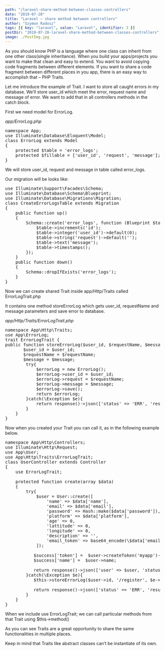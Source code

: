 ```yaml
---
path: "/laravel-share-method-between-classes-controllers"
date: "2019-07-28"
title: "Laravel – share method between controllers"
author: "Szymon Radosz"
tags: [{ key: "laravel", value: "Laravel", identifier: 3 }]
postDir: "2019-07-28-laravel-share-method-between-classes-controllers"
image: ./PostImg.jpg
---
```


<div class="blog-post__container">
<p>As you should know PHP is a language where one class can inherit from one other class(single inheritance). When you build your apps/projects you want to make that clean and easy to extend. You want to avoid copying code fragments between different elements. If you want to share a code fragment between different places in you app, there is an easy way to accomplish that – PHP Traits.</p>

<p>Let me introduce the example of Trait. I want to store all caught errors in my database. We’ll store user_id which meet the error, request name and message of error. We want to add that in all controllers methods in the catch block.</p>

<p>First we need model for ErrorLog.</p>

<span class="blog-post__file--name"><i>app/ErrorLog.php</i></span>

<pre>
namespace App;
use Illuminate\Database\Eloquent\Model;
class ErrorLog extends Model
{
    protected $table = 'error_logs';
    protected $fillable = ['user_id', 'request', 'message'];
}
</pre>

<p>We will store user_id, request and message in table called error_logs. </p>

<p>Our migration will be looks like:</p>

<pre>
use Illuminate\Support\Facades\Schema;
use Illuminate\Database\Schema\Blueprint;
use Illuminate\Database\Migrations\Migration;
class CreateErrorLogsTable extends Migration
{
    public function up()
    {
        Schema::create('error_logs', function (Blueprint $table) {
            $table->increments('id');
            $table->integer('user_id')->default(0);
            $table->string('request')->default('');
            $table->text('message');
            $table->timestamps();
        });
    }
    public function down()
    {
        Schema::dropIfExists('error_logs');
    }
}
</pre>

<p>Now we can create shared Trait inside app/Http/Traits called ErrorLogTrait.php</p>

<p>It contains one method storeErrorLog which gets user_id, requestName and message parameters and save error to database. </p>

<span class="blog-post__file--name"><i>app/Http/Traits/ErrorLogTrait.php</i></span>

<pre>
namespace App\Http\Traits;
use App\ErrorLog;
trait ErrorLogTrait {
public function storeErrorLog($user_id, $requestName, $message) {
       $user_id = $user_id;
       $requestName = $requestName;
       $message = $message;
        try{
            $errorLog = new ErrorLog();
            $errorLog->user_id = $user_id;
            $errorLog->request = $requestName;
            $errorLog->message = $message;
            $errorLog->save();
            return $errorLog;
        }catch(\Exception $e){
            return response()->json(['status' => 'ERR', 'result' => 'Oops something goes wrong.']);
        }
    }
}
</pre>

<p>Now when you created your Trait you can call it, as in the following example below.</p>

<pre>
namespace App\Http\Controllers;
use Illuminate\Http\Request;
use App\User;
use App\Http\Traits\ErrorLogTrait;
class UserController extends Controller
{
    use ErrorLogTrait;

    protected function create(array $data)
    {
        try{
            $user = User::create([
                'name' => $data['name'],
                'email' => $data['email'],
                'password' => Hash::make($data['password']),
                'platform' => $data['platform'],
                'age' => 0,
                'lattitude' => 0,
                'longitude' => 0,
                'description' => '',
                'email_token' => base64_encode(\$data['email'])
            ]);

           $success['token'] =  $user->createToken('myapp')->accessToken;
           $success['name'] =  $user->name;

           return response()->json(['user' => $user, 'status' => 'OK']);
        }catch(\Exception $e){
           $this->storeErrorLog($user->id, '/register', $e->getMessage());

           return response()->json(['status' => 'ERR', 'result' => 'Can’t save user data.']);
        }
    }
}
</pre>

<p>When we include use ErrorLogTrait; we can call particular methods from that Trait using $this->method()</p>

<p>As you can see Traits are a great opportunity to share the same functionalities in multiple places. </p>

<p>Keep in mind that Traits like abstract classes can’t be instantiate of its own. </p>

</div>
